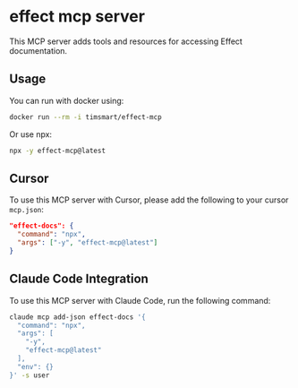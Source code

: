 # effect mcp server

This MCP server adds tools and resources for accessing Effect documentation.

## Usage

You can run with docker using:

```bash
docker run --rm -i timsmart/effect-mcp
```

Or use npx:

```bash
npx -y effect-mcp@latest
```

## Cursor
To use this MCP server with Cursor, please add the following to your cursor `mcp.json`:

```json
"effect-docs": {
  "command": "npx",
  "args": ["-y", "effect-mcp@latest"]
}
```

## Claude Code Integration

To use this MCP server with Claude Code, run the following command:

```bash
claude mcp add-json effect-docs '{
  "command": "npx",
  "args": [
    "-y",
    "effect-mcp@latest"
  ],
  "env": {}
}' -s user
```
